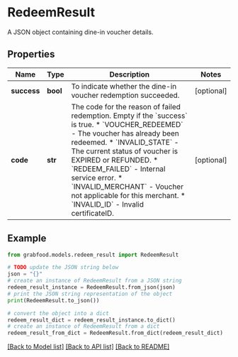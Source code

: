 # RedeemResult

A JSON object containing dine-in voucher details.

## Properties

Name | Type | Description | Notes
------------ | ------------- | ------------- | -------------
**success** | **bool** | To indicate whether the dine-in voucher redemption succeeded. | [optional] 
**code** | **str** | The code for the reason of failed redemption. Empty if the &#x60;success&#x60; is true.  * &#x60;VOUCHER_REDEEMED&#x60; - The voucher has already been redeemed. * &#x60;INVALID_STATE&#x60; - The current status of voucher is EXPIRED or REFUNDED. * &#x60;REDEEM_FAILED&#x60; - Internal service error. * &#x60;INVALID_MERCHANT&#x60; - Voucher not applicable for this merchant. * &#x60;INVALID_ID&#x60; - Invalid certificateID.  | [optional] 

## Example

```python
from grabfood.models.redeem_result import RedeemResult

# TODO update the JSON string below
json = "{}"
# create an instance of RedeemResult from a JSON string
redeem_result_instance = RedeemResult.from_json(json)
# print the JSON string representation of the object
print(RedeemResult.to_json())

# convert the object into a dict
redeem_result_dict = redeem_result_instance.to_dict()
# create an instance of RedeemResult from a dict
redeem_result_from_dict = RedeemResult.from_dict(redeem_result_dict)
```
[[Back to Model list]](../README.md#documentation-for-models) [[Back to API list]](../README.md#documentation-for-api-endpoints) [[Back to README]](../README.md)


